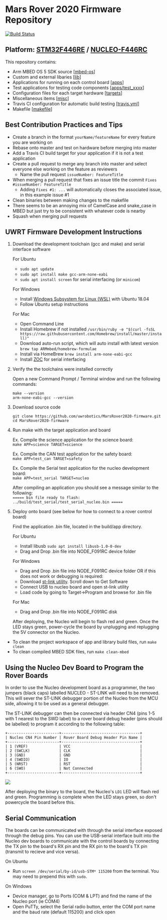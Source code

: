 # Mars Rover 2020 Firmware Repository
[![Build Status](https://travis-ci.org/uwrobotics/MarsRover2020-firmware.svg?branch=master)](https://travis-ci.org/uwrobotics/MarsRover2020-firmware)

## Platform: [STM32F446RE](https://www.st.com/resource/en/datasheet/stm32f446re.pdf) / [NUCLEO-F446RC](https://os.mbed.com/platforms/ST-Nucleo-F446RE/)

This repository contains:
- Arm MBED OS 5 SDK source [[mbed-os](https://github.com/uwrobotics/MarsRover2020-firmware/tree/master/mbed-os)]
- Custom and external libaries [[lib](https://github.com/uwrobotics/MarsRover2020-firmware/tree/master/lib)]
- Applications for running on each control board [[apps](https://github.com/uwrobotics/MarsRover2020-firmware/tree/master/apps)]
- Test applications for testing code components [[apps/test_xxxx](https://github.com/uwrobotics/MarsRover2020-firmware/tree/master/apps)]
- Configuration files for each target hardware [[targets](https://github.com/uwrobotics/MarsRover2020-firmware/tree/master/targets)]
- Miscellaneous items [[misc](https://github.com/uwrobotics/MarsRover2020-firmware/tree/alex/add-readme/misc)]
- Travis CI configuration for automatic build testing [[travis.yml](https://github.com/uwrobotics/MarsRover2020-firmware/blob/alex/add-readme/.travis.yml)]
- Makefile [[makefile](https://github.com/uwrobotics/MarsRover2020-firmware/blob/alex/add-readme/makefile)]

## Best Contribution Practices and Tips

- Create a branch in the format `yourName/featureName` for every feature you are working on
- Rebase onto master and test on hardware before merging into master
- Add a Travis CI build target for your application if it is not a test application
- Create a pull request to merge any branch into master and select everyone else working on the feature as reviewers
  - Name the pull request `issueNumber: FeatureTitle`
- When merging a pull request that fixes an issue title the commit `Fixes #issueNumber: FeatureTitle`
  - Adding `Fixes #1: ...` will automatically closes the associated issue, in this example issue #1
- Clean binaries between making changes to the makefile
- There seems to be an annoying mix of CamelCase and snake_case in MBED but just try to be consistent with whatever code is nearby
- Squash when merging pull requests

## UWRT Firmware Development Instructions

1. Download the development toolchain (gcc and make) and serial interface software
   
   For Ubuntu
    - `sudo apt update`
    - `sudo apt install make gcc-arm-none-eabi`
    - `sudo apt install screen` for serial interfacing (or `minicom`)
		
	For Windows
    - Install [Windows Subsystem for Linux (WSL)](https://linuxconfig.org/how-to-install-ubuntu-18-04-on-windows-10) with Ubuntu 18.04
    - Follow Ubuntu setup instructions
	
	For Mac
    - Open Command Line
    - Install Homebrew if not installed 
    	`/usr/bin/ruby -e "$(curl -fsSL https://raw.githubusercontent.com/Homebrew/install/master/install)"`
    - Download auto-run script, which will auto install <arm-none-eabi-gcc> with latest version
    	`brew tap ARMmbed/homebrew-formulae`
    - Install <arm-none-eabi-gcc> via HomeBrew
    	`brew install arm-none-eabi-gcc`
    - Install [ZOC](https://www.emtec.com/zoc/index.html) for serial interfacing

2. Verify the the toolchains were installed correctly

    Open a new Command Prompt / Terminal window and run the following commands:

    `make --version`  
    `arm-none-eabi-gcc --version`

3. Download source code

    `git clone https://github.com/uwrobotics/MarsRover2020-firmware.git`  
    `cd MarsRover2020-firmware`

4. Run make with the target application and board

    Ex. Compile the science application for the science board:  
    `make APP=science TARGET=science`

    Ex. Compile the CAN test application for the safety board:  
    `make APP=test_can TARGET=safety`
    
    Ex. Compile the Serial test application for the nucleo development board:  
    `make APP=test_serial TARGET=nucleo`
    
    After compiling an application you should see a message similar to the following:  
    `===== bin file ready to flash: ../build/test_serial/test_serial_nucleo.bin =====`

5. Deploy onto board (see below for how to connect to a rover control board)

    Find the application .bin file, located in the build/app directory.

	For Ubuntu
		
    - Install libusb `sudo apt install libusb-1.0-0-dev`
    - Drag and Drop .bin file into NODE_F091RC device folder
	
	For Windows
    
    - Drag and Drop .bin file into NODE_F091RC device folder OR if this does not work or debugging is required:
    - Download [st-link utility](http://www.st.com/content/st_com/en/products/development-tools/software-development-tools/stm32-software-development-tools/stm32-programmers/stsw-link004.html). Scroll down to Get Software
    - Connect USB to nucleo board and open st-link utility
    - Load code by going to Target->Program and browse for .bin file
	
	For Mac
    - Drag and Drop .bin file into NODE_F091RC disk

    After deploying, the Nucleo will begin to flash red and green. Once the LED stays green, power-cycle the board by unplugging and replugging the 5V connector on the Nucleo.

- To clean the project workspace of app and library build files, run `make clean`
- To clean compiled MBED SDK files, run `make clean-mbed`

    
## Using the Nucleo Dev Board to Program the Rover Boards

In order to use the Nucleo development board as a programmer, the two jumpers (black caps) labelled NUCLEO - ST-LINK will need to be removed. This will sever the ST-LINK debugger portion of the Nucleo from the MCU side, allowing it to be used as a general debugger.

The ST-LINK debugger can then be connected via header CN4 (pins 1-5 with 1 nearest to the SWD label) to a rover board debug header (pins should be labelled) to program it according to the following table:

```
+-----------------------+-----------------------------------+
| Nucleo CN4 Pin Number | Rover Board Debug Header Pin Name |
+-----------------------+-----------------------------------+
| 1 (VREF)              | VCC                               |
| 2 (SWCLK)             | CLK                               |
| 3 (GND)               | GND                               |
| 4 (SWDIO)             | IO                                |
| 5 (NRST)              | RST                               |
| 6 (SWO)               | Not Connected                     |
+-----------------------+-----------------------------------+
```
![](https://github.com/uwrobotics/MarsRover2020-firmware/blob/master/misc/NucleoSWDLabels.png)

After deploying the binary to the board, the Nucleo's `LD1` LED will flash red and green. Programming is complete when the LED stays green, so don't powercycle the board before this.

## Serial Communication

The boards can be communicated with through the serial interface exposed through the debug pins. You can use the USB-serial interface built into the Nucleo dev boards to communicate with the control boards by connecting the TX pin to the board's RX pin and the RX pin to the board's TX pin (transmit to recieve and vice versa). 

On Ubuntu
- Run `screen /dev/serial/by-id/usb-STM* 115200` from the terminal. You may need to prepend this with `sudo`.

On Windows
- Device manager, go to Ports (COM & LPT) and find the name of the Nucleo port (ie COM4)
- Open PuTTy, select the Serial radio button, enter the COM port name and the baud rate (default 115200) and click open
